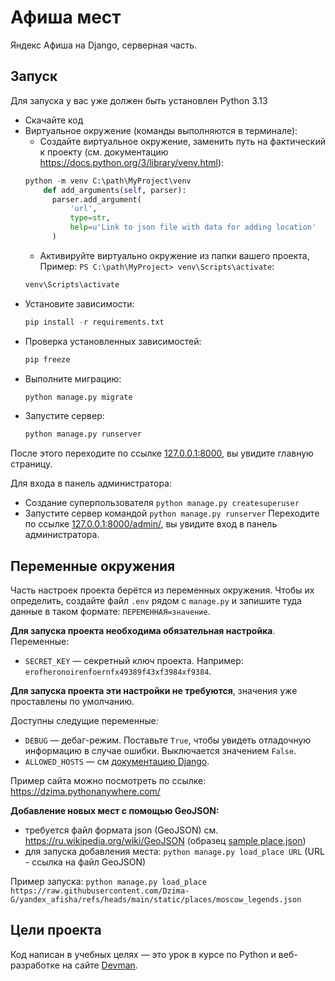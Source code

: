 # Афиша мест

Яндекс Афиша на Django, серверная часть.

## Запуск

Для запуска у вас уже должен быть установлен Python 3.13

- Скачайте код
- Виртуальное окружение (команды выполняются в терминале):  
  - Создайте виртуальное окружение, заменить путь на фактический к проекту (см. документацию https://docs.python.org/3/library/venv.html):
  ```python
  python -m venv C:\path\MyProject\venv
      def add_arguments(self, parser):
        parser.add_argument(
            'url',
            type=str,
            help=u'Link to json file with data for adding location'
        )
  ```   
  - Активируйте виртуально окружение из папки вашего проекта, Пример: `PS C:\path\MyProject> venv\Scripts\activate`:
  ```python
  venv\Scripts\activate
  ```
- Установите зависимости:
  ```python
  pip install -r requirements.txt
  ```
- Проверка установленных зависимостей:
  ```python
  pip freeze
  ```
- Выполните миграцию:
  ```python
  python manage.py migrate
  ```
- Запустите сервер:
  ```python
  python manage.py runserver
  ```

После этого переходите по ссылке [127.0.0.1:8000](http://127.0.0.1:8000), вы увидите главную страницу.

Для входа в панель администратора:

- Создание суперпользователя `python manage.py createsuperuser`
- Запустите сервер командой `python manage.py runserver`
Переходите по ссылке [127.0.0.1:8000/admin/](http://127.0.0.1:8000/admin/), вы увидите вход в панель администратора.

## Переменные окружения

Часть настроек проекта берётся из переменных окружения. Чтобы их определить, создайте файл `.env` рядом с `manage.py` и запишите туда данные в таком формате: `ПЕРЕМЕННАЯ=значение`.

**Для запуска проекта необходима обязательная настройка**.
Переменные:
- `SECRET_KEY` — секретный ключ проекта. Например: `erofheronoirenfoernfx49389f43xf3984xf9384`.

**Для запуска проекта эти настройки не требуются**, значения уже проставлены по умолчанию.

Доступны следущие переменные:
- `DEBUG` — дебаг-режим. Поставьте `True`, чтобы увидеть отладочную информацию в случае ошибки. Выключается значением `False`.
- `ALLOWED_HOSTS` — см [документацию Django](https://docs.djangoproject.com/en/3.1/ref/settings/#allowed-hosts).

Пример сайта можно посмотреть по ссылке: https://dzima.pythonanywhere.com/

**Добавление новых мест с помощью GeoJSON:**
- требуется файл формата json (GeoJSON) см. https://ru.wikipedia.org/wiki/GeoJSON (образец [sample place.json](https://github.com/Dzima-G/yandex_afisha/blob/main/sample%20place.json))
- для запуска добавления места: `python manage.py load_place URL` (URL - ссылка на файл GeoJSON)  

Пример запуска:
`python manage.py load_place https://raw.githubusercontent.com/Dzima-G/yandex_afisha/refs/heads/main/static/places/moscow_legends.json`
## Цели проекта

Код написан в учебных целях — это урок в курсе по Python и веб-разработке на сайте [Devman](https://dvmn.org).
